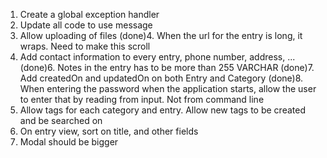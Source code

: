 1. Create a global exception handler
2. Update all code to use message
3. Allow uploading of files 
(done)4. When the url for the entry is long, it wraps.  Need to make this scroll
5. Add contact information to every entry, phone number, address, ...
(done)6. Notes in the entry has to be more than 255 VARCHAR
(done)7. Add createdOn and updatedOn on both Entry and Category
(done)8. When entering the password when the application starts, allow the user to enter that by reading from input.  Not from command line
9. Allow tags for each category and entry.  Allow new tags to be created and be searched on
10. On entry view, sort on title, and other fields
11. Modal should be bigger
